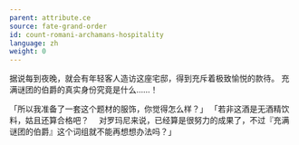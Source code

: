 ```yaml
---
parent: attribute.ce
source: fate-grand-order
id: count-romani-archamans-hospitality
language: zh
weight: 0
---
```


据说每到夜晚，就会有年轻客人造访这座宅邸，得到充斥着极致愉悦的款待。
充满谜团的伯爵的真实身份究竟是什么……！

「所以我准备了一套这个题材的服饰，你觉得怎么样？」
「若非这酒是无酒精饮料，姑且还算合格吧？
　对罗玛尼来说，已经算是很努力的成果了，不过『充满谜团的伯爵』这个词组就不能再想想办法吗？」
